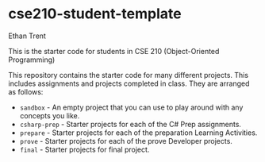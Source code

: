 # cse210-student-template
Ethan Trent

This is the starter code for students in CSE 210 (Object-Oriented Programming)

This repository contains the starter code for many different projects. This includes assignments and projects completed in class. They are arranged as follows:

* `sandbox` - An empty project that you can use to play around with any concepts you like.
* `csharp-prep` - Starter projects for each of the C# Prep assignments.
* `prepare` - Starter projects for each of the preparation Learning Activities.
* `prove` - Starter projects for each of the prove Developer projects.
* `final` - Starter projects for final project.
